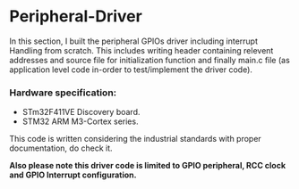 # Peripheral-Driver

In this section, I built the peripheral GPIOs driver including interrupt Handling from scratch. 
This includes writing header containing relevent addresses and source file for initialization function and finally main.c file (as application level code in-order to test/implement the driver code).

### Hardware specification:
- STm32F411VE Discovery board.
- STM32 ARM M3-Cortex series.

This code is written considering the industrial standards with proper documentation, do check it.

**Also please note this driver code is limited to GPIO peripheral, RCC clock and GPIO Interrupt configuration.**
